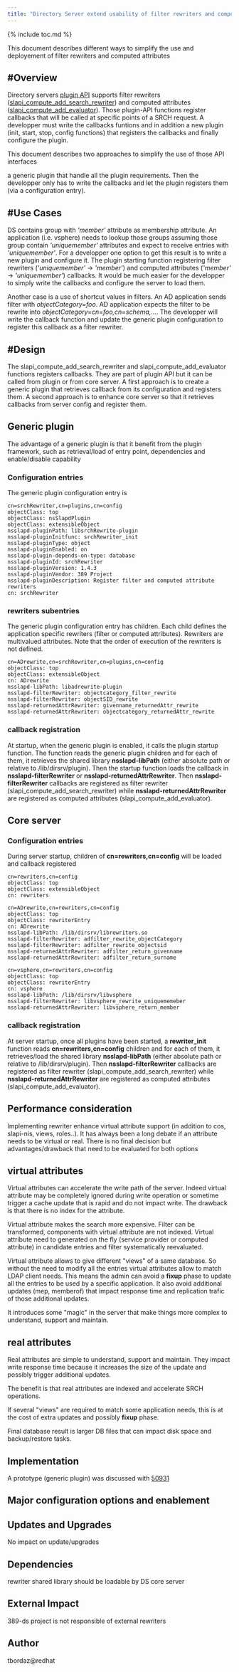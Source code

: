 ```yaml
---
title: "Directory Server extend usability of filter rewriters and computed attributes"
---
```

    

{% include toc.md %}

This document describes different ways to simplify the use and deployement of filter rewriters and computed attributes

#Overview
--------

Directory servers [plugin API](https://access.redhat.com/documentation/en-us/red_hat_directory_server/10/html/plug-in_guide/index) supports filter rewriters ([slapi_compute_add_search_rewriter](https://access.redhat.com/documentation/en-us/red_hat_directory_server/10/html/plug-in_guide/plugin_programming_guide-function_reference-slapi_compute_add_search_rewriter)) and computed attributes ([slapi_compute_add_evaluator](https://access.redhat.com/documentation/en-us/red_hat_directory_server/10/html/plug-in_guide/plugin_programming_guide-function_reference-functions_for_managing_computed_attributes#Plugin_Programming_Guide-Function_Reference-slapi_compute_add_evaluator)).
Those plugin-API functions register callbacks that will be called at specific points of a SRCH request. A developper must write the callbacks funtions and in addition a new plugin (init, start, stop, config functions) that registers the callbacks and finally configure the plugin.

This document describes two approaches to simplify the use of those API interfaces

a generic plugin that handle all the plugin requirements. Then the developper only has to write the callbacks and let the plugin registers them (via a configuration entry).

#Use Cases
---------

DS contains group with <i>'member'</i> attribute as membership attribute. An application (i.e. vsphere) needs to lookup those groups assuming those group contain <i>'uniquemember'</i> attributes and expect to receive entries with <i>'uniquemember'</i>. For a developper one option to get this result is to write a new plugin and configure it. The plugin starting function registering filter rewriters (<i>'uniquemember'</i> -> <i>'member'</i>) and computed attributes (<i>'member'</i> -> <i>'uniquemember'</i>) callbacks.
It would be much easier for the developper to simply write the callbacks and configure the server to load them.

Another case is a use of shortcut values in filters. An AD application sends filter with <i>objectCategory=foo</i>. AD application expects the filter to be rewrite into <i>objectCategory=cn=foo,cn=schema,...</i>. The developper will write the callback function and update the generic plugin configuration to register this callback as a filter rewriter.

#Design
------

The slapi_compute_add_search_rewriter and slapi_compute_add_evaluator functions registers callbacks. They are part of plugin API but it can be called from plugin or from core server. A first approach is to create a generic plugin that retrieves callback from its configuration and registers them. A second approach is to enhance core server so that it retrieves callbacks from server config and register them.

## Generic plugin

The advantage of a generic plugin is that it benefit from the plugin framework, such as retrieval/load of entry point, dependencies and enable/disable capability

### Configuration entries

The generic plugin configuration entry is

    cn=srchRewriter,cn=plugins,cn=config
    objectClass: top
    objectClass: nsSlapdPlugin
    objectClass: extensibleObject
    nsslapd-pluginPath: libsrchRewrite-plugin
    nsslapd-pluginInitfunc: srchRewriter_init
    nsslapd-pluginType: object
    nsslapd-pluginEnabled: on
    nsslapd-plugin-depends-on-type: database
    nsslapd-pluginId: srchRewriter
    nsslapd-pluginVersion: 1.4.3
    nsslapd-pluginVendor: 389 Project
    nsslapd-pluginDescription: Register filter and computed attribute rewriters
    cn: srchRewriter

### rewriters subentries

The generic plugin configuration entry has children. Each child defines the application specific rewriters (filter or computed attributes).
Rewriters are multivalued attributes. Note that the order of execution of the rewriters is not defined.

    cn=ADrewrite,cn=srchRewriter,cn=plugins,cn=config
    objectClass: top
    objectClass: extensibleObject
    cn: ADrewrite
    nsslapd-libPath: libadrewrite-plugin
    nsslapd-filterRewriter: objectcategory_filter_rewrite
    nsslapd-filterRewriter: objectSID_rewrite
    nsslapd-returnedAttrRewriter: givenname_returnedAttr_rewrite
    nsslapd-returnedAttrRewriter: objectcategory_returnedAttr_rewrite

### callback registration

At startup, when the generic plugin is enabled, it calls the plugin startup function. The function reads the generic plugin children and for each of them,
it retrieves the shared library <b>nsslapd-libPath</b> (either absolute path or relative to /lib/dirsrv/plugin). Then the startup function loads the callback in <b>nsslapd-filterRewriter</b> or <b>nsslapd-returnedAttrRewriter</b>. Then <b>nsslapd-filterRewriter</b> callbacks are registered as filter rewriter (slapi_compute_add_search_rewriter) while <b>nsslapd-returnedAttrRewriter</b> are registered as computed attributes (slapi_compute_add_evaluator).

## Core server

### Configuration entries

During server startup, children of <b>cn=rewriters,cn=config</b> will be loaded and callback registered

    cn=rewriters,cn=config
    objectClass: top
    objectClass: extensibleObject
    cn: rewriters
    
    cn=ADrewrite,cn=rewriters,cn=config
    objectClass: top
    objectClass: rewriterEntry
    cn: ADrewrite
    nsslapd-libPath: /lib/dirsrv/librewriters.so
    nsslapd-filterRewriter: adfilter_rewrite_objectCategory
    nsslapd-filterRewriter: adfilter_rewrite_objectsid
    nsslapd-returnedAttrRewriter: adfilter_return_givenname
    nsslapd-returnedAttrRewriter: adfilter_return_surname
    
    cn=vsphere,cn=rewriters,cn=config
    objectClass: top
    objectClass: rewriterEntry
    cn: vsphere
    nsslapd-libPath: /lib/dirsrv/libvsphere
    nsslapd-filterRewriter: libvsphere_rewrite_uniquememeber
    nsslapd-returnedAttrRewriter: libvsphere_return_member

### callback registration

At server startup, once all plugins have been started, a <b>rewriter_init</b> function reads <b>cn=rewriters,cn=config</b> children and for each of them,
it retrieves/load the shared library <b>nsslapd-libPath</b> (either absolute path or relative to /lib/dirsrv/plugin). Then <b>nsslapd-filterRewriter</b> callbacks are registered as filter rewriter (slapi_compute_add_search_rewriter) while <b>nsslapd-returnedAttrRewriter</b> are registered as computed attributes (slapi_compute_add_evaluator).

## Performance consideration

Implementing rewriter enhance virtual attribute support (in addition to cos, slapi-nis, views, roles..).
It has always been a long debate if an attribute needs to be virtual or real. There is no final decision but advantages/drawback that need to be evaluated for both options

## virtual attributes

Virtual attributes can accelerate the write path of the server. Indeed virtual attribute may be completely ignored during write operation or sometime trigger a cache update that is rapid and do not impact write. The drawback is that there is no index for the attribute.

Virtual attribute makes the search more expensive. Filter can be transformed, components with virtual attribute are not indexed. Virtual attribute need to generated on the fly (service provider or computed attribute) in candidate entries and filter systematically reevaluated.

Virtual attribute allows to give different "views" of a same database. So without the need to modify all the entries virtual attributes allow to match LDAP client needs. This means the admin can avoid a <b>fixup</b> phase to update all the entries to be used by a specific application. It also avoid additional updates (mep, memberof) that impact response time and replication trafic of those additional updates.

It introduces some "magic" in the server that make things more complex to understand, support and maintain.

## real attributes

Real attributes are simple to understand, support and maintain. They impact write response time because it increases the size of the update and possibly trigger additional updates.

The benefit is that real attributes are indexed and accelerate SRCH operations.

If several "views" are required to match some application needs, this is at the cost of extra updates and possibly <b>fixup</b> phase. 

Final database result is larger DB files that can impact disk space and backup/restore tasks.

Implementation
--------------

A prototype (generic plugin) was discussed with [50931](https://github.com/389ds/389-ds-base/pull/3992)

Major configuration options and enablement
------------------------------------------

Updates and Upgrades
--------------------

No impact on update/upgrades

Dependencies
------------

rewriter shared library should be loadable by DS core server

External Impact
---------------

389-ds project is not responsible of external rewriters

Author
------

tbordaz@redhat

